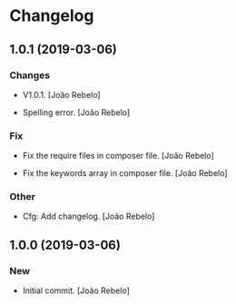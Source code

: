 # Changelog


## 1.0.1 (2019-03-06)

### Changes

* V1.0.1. [João Rebelo]

* Spelling error. [João Rebelo]

### Fix

* Fix the require files in composer file. [João Rebelo]

* Fix the keywords array in composer file. [João Rebelo]

### Other

* Cfg: Add changelog. [João Rebelo]


## 1.0.0 (2019-03-06)

### New

* Initial commit. [João Rebelo]



